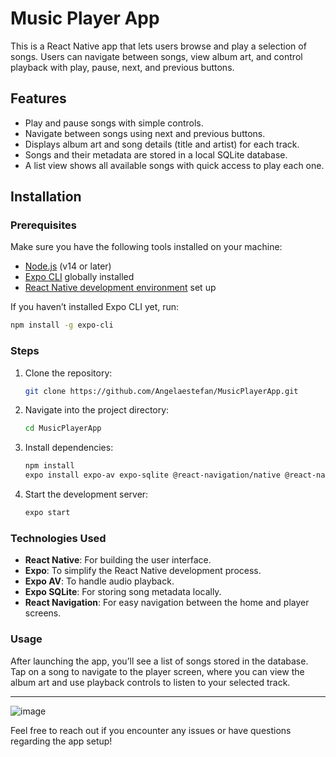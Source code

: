 
# Music Player App

This is a React Native app that lets users browse and play a selection of songs. Users can navigate between songs, view album art, and control playback with play, pause, next, and previous buttons.

## Features

- Play and pause songs with simple controls.
- Navigate between songs using next and previous buttons.
- Displays album art and song details (title and artist) for each track.
- Songs and their metadata are stored in a local SQLite database.
- A list view shows all available songs with quick access to play each one.

## Installation

### Prerequisites

Make sure you have the following tools installed on your machine:

- [Node.js](https://nodejs.org/en/) (v14 or later)
- [Expo CLI](https://docs.expo.dev/get-started/installation/) globally installed
- [React Native development environment](https://reactnative.dev/docs/environment-setup) set up

If you haven’t installed Expo CLI yet, run:

```bash
npm install -g expo-cli
```

### Steps

1. Clone the repository:

   ```bash
   git clone https://github.com/Angelaestefan/MusicPlayerApp.git
   ```

2. Navigate into the project directory:

   ```bash
   cd MusicPlayerApp
   ```

3. Install dependencies:

   ```bash
   npm install
   expo install expo-av expo-sqlite @react-navigation/native @react-navigation/native-stack
   ```

4. Start the development server:

   ```bash
   expo start
   ```

### Technologies Used

- **React Native**: For building the user interface.
- **Expo**: To simplify the React Native development process.
- **Expo AV**: To handle audio playback.
- **Expo SQLite**: For storing song metadata locally.
- **React Navigation**: For easy navigation between the home and player screens.

### Usage

After launching the app, you’ll see a list of songs stored in the database. Tap on a song to navigate to the player screen, where you can view the album art and use playback controls to listen to your selected track.

---

![image](https://github.com/user-attachments/assets/9db9a9be-1539-4d52-9275-bcfba56ef50b)




Feel free to reach out if you encounter any issues or have questions regarding the app setup!
